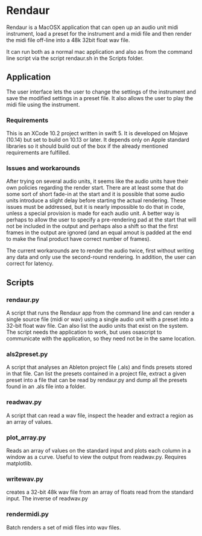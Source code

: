 # Rendaur

Rendaur is a MacOSX application that can open up an audio unit midi instrument, load a preset for the instrument
and a midi file and then render the midi file off-line into a 48k 32bit float wav file.

It can run both as a normal mac application and also as from the command line script via the script rendaur.sh in the
Scripts folder.

## Application
The user interface lets the user to change the settings of the instrument and save the modified settings in a preset file.
It also allows the user to play the midi file using the instrument.

### Requirements
This is an XCode 10.2 project written in swift 5. It is developed on Mojave (10.14) but set to build on 10.13 or later. It depends only on Apple standard libraries so it should build out of the box if the already mentioned requirements are fulfilled.

### Issues and workarounds
After trying on several audio units, it seems like the audio units have their own policies regarding the render 
start. There are
at least some that do some sort of short fade-in at the start and it is possible that some audio units introduce a
slight delay before starting the actual rendering. These issues must be addressed, but it is nearly impossible
to do that in code, unless a special provision is made for each audio unit. A better way is perhaps to allow the user
to specify a pre-rendering pad at the start that will not be included in the output and perhaps also a shift so that
the first frames in the output are ignored (and an equal amout is padded at the end to make the final product have
correct number of frames).

The current workarounds are to render the audio twice, first without writing any data and only use the second-round
rendering. In addition, the user can correct for latency.

## Scripts

### rendaur.py
A script that runs the Rendaur app from the command line and can render a single source file (midi or wav) using
a single audio unit with a preset into a 32-bit float wav file. Can also list the audio units that exist on the
system. The script needs the application to work, but uses osascript to communicate with the application, so they
need not be in the same location.

### als2preset.py
A script that analyses an Ableton project file (.als) and finds presets stored in that file. Can list the
presets contained in a project file, extract a given preset into a file that can be read by rendaur.py and dump all
the presets found in an .als file into a folder.

### readwav.py
A script that can read a wav file, inspect the header and extract a region as an array of values.

### plot_array.py
Reads an array of values on the standard input and plots each column in a window as a curve. Useful to
view the output from readwav.py. Requires matplotlib.

### writewav.py
creates a 32-bit 48k wav file from an array of floats read from the standard input. The inverse of readwav.py

### rendermidi.py
Batch renders a set of midi files into wav files.
 
